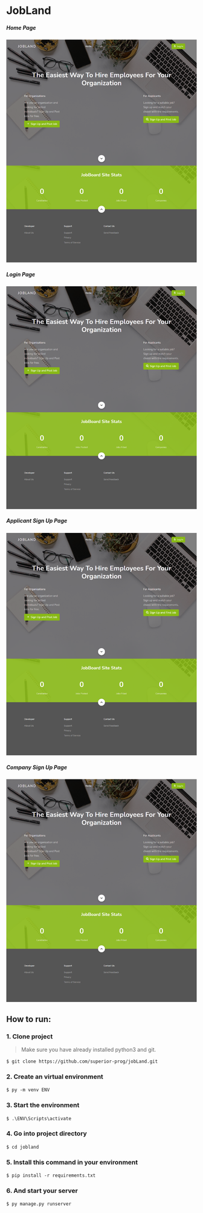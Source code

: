# JobLand

##### Home Page
![logo](/ss/home.png?raw=true "Logo")

##### Login Page
![logo](/ss/home.png?raw=true "Logo")

##### Applicant Sign Up Page
![logo](/ss/home.png?raw=true "Logo")

##### Company Sign Up Page
![logo](/ss/home.png?raw=true "Logo")


## How to run:
### 1. Clone project
> Make sure you have already installed python3 and git.
```
$ git clone https://github.com/superior-prog/jobLand.git
```

### 2. Create an virtual environment
```
$ py -m venv ENV
```
### 3. Start the environment
```
$ .\ENV\Scripts\activate
```
### 4. Go into project directory
```
$ cd jobland
```

### 5. Install this command in your environment
```
$ pip install -r requirements.txt
```
### 6. And start your server
```
$ py manage.py runserver
```
